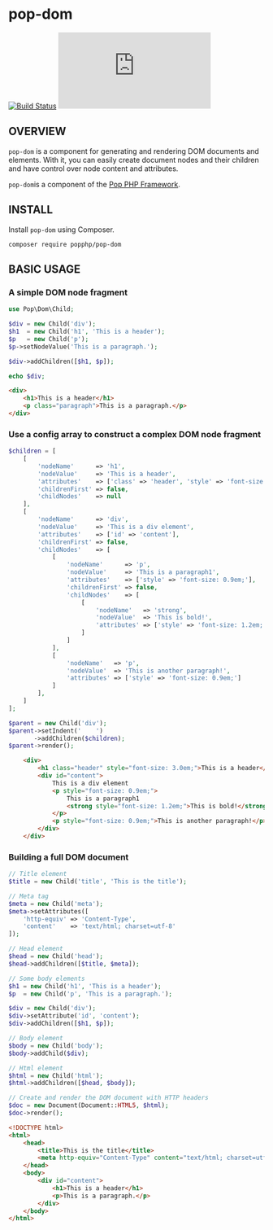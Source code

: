 pop-dom
=======

[![Build Status](https://travis-ci.org/popphp/pop-dom.svg?branch=master)](https://travis-ci.org/popphp/pop-dom)
[![Coverage Status](http://cc.popphp.org/coverage.php?comp=pop-dom)](http://cc.popphp.org/pop-dom/)

OVERVIEW
--------
`pop-dom` is a component for generating and rendering DOM documents and elements. With it, you
can easily create document nodes and their children and have control over node content and
attributes.

`pop-dom`is a component of the [Pop PHP Framework](http://www.popphp.org/).

INSTALL
-------

Install `pop-dom` using Composer.

    composer require popphp/pop-dom

BASIC USAGE
-----------

### A simple DOM node fragment

```php
use Pop\Dom\Child;

$div = new Child('div');
$h1  = new Child('h1', 'This is a header');
$p   = new Child('p');
$p->setNodeValue('This is a paragraph.');

$div->addChildren([$h1, $p]);

echo $div;
```

```html
<div>
    <h1>This is a header</h1>
    <p class="paragraph">This is a paragraph.</p>
</div>
```

### Use a config array to construct a complex DOM node fragment

```php
$children = [
    [
        'nodeName'      => 'h1',
        'nodeValue'     => 'This is a header',
        'attributes'    => ['class' => 'header', 'style' => 'font-size: 3.0em;'],
        'childrenFirst' => false,
        'childNodes'    => null
    ],
    [
        'nodeName'      => 'div',
        'nodeValue'     => 'This is a div element',
        'attributes'    => ['id' => 'content'],
        'childrenFirst' => false,
        'childNodes'    => [
            [
                'nodeName'      => 'p',
                'nodeValue'     => 'This is a paragraph1',
                'attributes'    => ['style' => 'font-size: 0.9em;'],
                'childrenFirst' => false,
                'childNodes'    => [
                    [
                        'nodeName'   => 'strong',
                        'nodeValue'  => 'This is bold!',
                        'attributes' => ['style' => 'font-size: 1.2em;']
                    ]
                ]
            ],
            [
                'nodeName'   => 'p',
                'nodeValue'  => 'This is another paragraph!',
                'attributes' => ['style' => 'font-size: 0.9em;']
            ]
        ],
    ]
];

$parent = new Child('div');
$parent->setIndent('    ')
       ->addChildren($children);
$parent->render();
```

```html
    <div>
        <h1 class="header" style="font-size: 3.0em;">This is a header</h1>
        <div id="content">
            This is a div element
            <p style="font-size: 0.9em;">
                This is a paragraph1
                <strong style="font-size: 1.2em;">This is bold!</strong>
            </p>
            <p style="font-size: 0.9em;">This is another paragraph!</p>
        </div>
    </div>
```

### Building a full DOM document

```php
// Title element
$title = new Child('title', 'This is the title');

// Meta tag
$meta = new Child('meta');
$meta->setAttributes([
    'http-equiv' => 'Content-Type',
    'content'    => 'text/html; charset=utf-8'
]);

// Head element
$head = new Child('head');
$head->addChildren([$title, $meta]);

// Some body elements
$h1 = new Child('h1', 'This is a header');
$p  = new Child('p', 'This is a paragraph.');

$div = new Child('div');
$div->setAttribute('id', 'content');
$div->addChildren([$h1, $p]);

// Body element
$body = new Child('body');
$body->addChild($div);

// Html element
$html = new Child('html');
$html->addChildren([$head, $body]);

// Create and render the DOM document with HTTP headers
$doc = new Document(Document::HTML5, $html);
$doc->render();
```

```html
<!DOCTYPE html>
<html>
    <head>
        <title>This is the title</title>
        <meta http-equiv="Content-Type" content="text/html; charset=utf-8" />
    </head>
    <body>
        <div id="content">
            <h1>This is a header</h1>
            <p>This is a paragraph.</p>
        </div>
    </body>
</html>
```